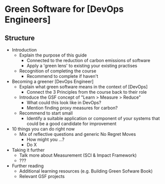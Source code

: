 
# Green Software for [DevOps Engineers]

## Structure

* Introduction
  * Explain the purpose of this guide
    * Connected to the reduction of carbon emissions of software
    * Apply a 'green lens' to existing your existing practises
  * Recognition of completing the course
    * Recommend to complete if haven't
* Becoming a greener [DevOps Engineer]
  * Explain what green software means in the context of [DevOps]
    * Connect the 3 Principles from the course back to their role
  * Introduce the GSF concept of "Learn > Measure > Reduce"
    * What could this look like in DevOps?
    * Mention finding proxy measures for carbon?
  * Recommend to start small
    * Identify a suitable application or component of your systems that could be a good candidate for improvement
* 10 things you can do right now
  * Mix of reflective questions and generic No Regret Moves
    * How might you ...?
    * Do X
* Taking it further
  * Talk more about Measurement (SCI & Impact Framework)
  * ???
* Further reading
  * Additional learning resources (e.g. Building Green Sofware Book)
  * Relevant GSF projects